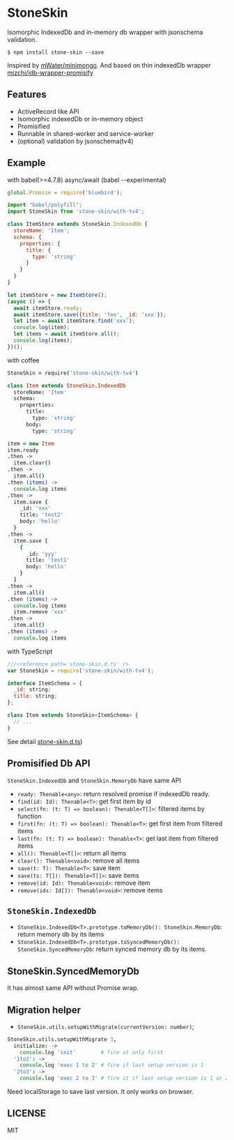 # StoneSkin

Isomorphic IndexedDb and in-memory db wrapper with jsonschema validation.

```
$ npm install stone-skin --save
```

Inspired by [mWater/minimongo](https://github.com/mWater/minimongo "mWater/minimongo"). And based on thin indexedDb wrapper [mizchi/idb-wrapper-promisify](https://github.com/mizchi/idb-wrapper-promisify "mizchi/idb-wrapper-promisify")

## Features

- ActiveRecord like API
- Isomorphic indexedDb or in-memory object
- Promisified
- Runnable in shared-worker and service-worker
- (optional) validation by jsonschema(tv4)

## Example

with babel(>=4.7.8) async/await (babel --experimental)

```js
global.Promise = require('bluebird');

import "babel/polyfill";
import StoneSkin from 'stone-skin/with-tv4';

class ItemStore extends StoneSkin.IndexedDb {
  storeName: 'Item';
  schema: {
    properties: {
      title: {
        type: 'string'
      }
    }
  }
}

let itemStore = new ItemStore();
(async () => {
  await itemStore.ready;
  await itemStore.save({title: 'foo', _id: 'xxx'});
  let item = await itemStore.find('xxx');
  console.log(item);
  let items = await itemStore.all();
  console.log(items);
})();
```

with coffee

```coffee
StoneSkin = require('stone-skin/with-tv4')

class Item extends StoneSkin.IndexedDb
  storeName: 'Item'
  schema:
    properties:
      title:
        type: 'string'
      body:
        type: 'string'

item = new Item
item.ready
.then ->
  item.clear()
.then ->
  item.all()
.then (items) ->
  console.log items
.then ->
  item.save {
    _id: 'xxx'
    title: 'test2'
    body: 'hello'
  }
.then ->
  item.save [
    {
      _id: 'yyy'
      title: 'test1'
      body: 'hello'
    }
  ]
.then ->
  item.all()
.then (items) ->
  console.log items
  item.remove 'xxx'
.then ->
  item.all()
.then (items) ->
  console.log items
```

with TypeScript

```js
///<reference path='stone-skin.d.ts' />
var StoneSkin = require('stone-skin/with-tv4');

interface ItemSchema = {
  _id: string;
  title: string;
};

class Item extends StoneSkin<ItemSchema> {
  // ...
}
```

See detail [stone-skin.d.ts](stone-skin.d.ts))

## Promisified Db API

`StoneSkin.IndexedDb` and `StoneSkin.MemoryDb` have same API

- `ready: Thenable<any>`: return resolved promise if indexedDb ready.
- `find(id: Id): Thenable<T>`: get first item by id
- `select(fn: (t: T) => boolean): Thenable<T[]>`: filtered items by function
- `first(fn: (t: T) => boolean): Thenable<T>`: get first item from filtered items
- `last(fn: (t: T) => boolean): Thenable<T>`: get last item from filtered items
- `all(): Thenable<T[]>`: return all items
- `clear(): Thenable<void>`: remove all items
- `save(t: T): Thenable<T>`: save item
- `save(ts: T[]): Thenable<T[]>`: save items
- `remove(id: Id): Thenable<void>`: remove item
- `remove(ids: Id[]): Thenable<void>`: remove items

## `StoneSkin.IndexedDb`

- `StoneSkin.IndexedDb<T>.prototype.toMemoryDb(): StoneSkin.MemoryDb`: return memory db by its items
- `StoneSkin.IndexedDb<T>.prototype.toSyncedMemoryDb(): StoneSkin.SyncedMemoryDb`: return synced memory db by its items.

## StoneSkin.SyncedMemoryDb

It has almost same API without Promise wrap.

## Migration helper

- `StoneSkin.utils.setupWithMigrate(currentVersion: number)`;

```coffee
StoneSkin.utils.setupWithMigrate 3,
  initialize: ->
    console.log 'init'        # fire at only first
  '1to2': ->
    console.log 'exec 1 to 2' # fire if last setup version is 1
  '2to3': ->
    console.log 'exec 2 to 3' # fire it if last setup version is 1 or 2
```

Need localStorage to save last version. It only works on browser.

## LICENSE

MIT

